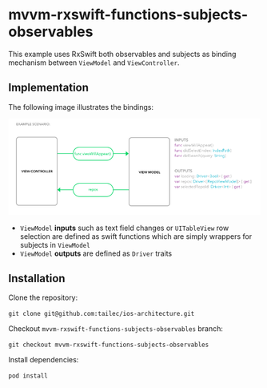 # mvvm-rxswift-functions-subjects-observables
This example uses RxSwift both observables and subjects as binding mechanism between `ViewModel` and `ViewController`.


## Implementation
The following image illustrates the bindings:


![scenario](example-scenario.png)

- `ViewModel` **inputs** such as text field changes or `UITableView` row selection are defined as swift functions which are simply wrappers for subjects in `ViewModel`
- `ViewModel` **outputs** are defined as `Driver` traits


## Installation
Clone the repository:

`git clone git@github.com:tailec/ios-architecture.git`

Checkout `mvvm-rxswift-functions-subjects-observables` branch:

`git checkout mvvm-rxswift-functions-subjects-observables`


Install dependencies:

 `pod install`
